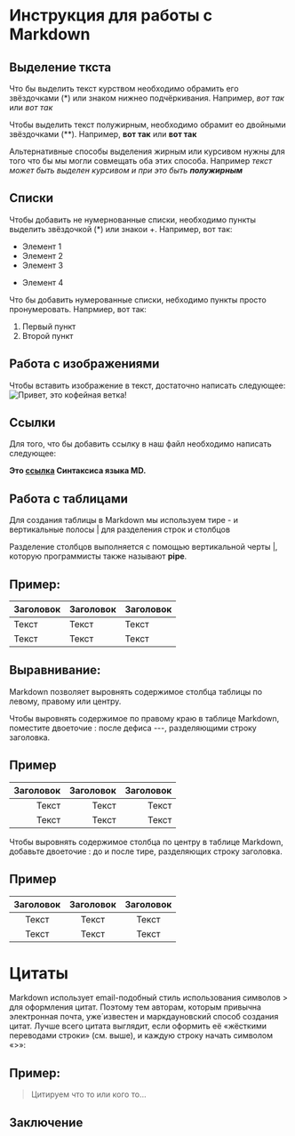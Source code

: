 # Инструкция для работы с Markdown

## Выделение ткста
Что бы выделить текст курством необходимо обрамить его звёздочками (*) или знаком нижнео подчёркивания. Например, *вот так* или _вот так_

Чтобы выделить текст полужирным, необходимо обрамит ео двойными звёздочками (**).
Например, **вот так** или __вот так__

Альтернативные способы выделения жирным или курсивом нужны для того что бы мы могли совмещать оба этих способа. Например _текст может быть выделен курсивом и при это быть **полужирным**_
## Списки

Чтобы добавить не нумернованные списки, необходимо пункты выделить звёздочкой (*) или знакои +.
Например, вот так:
* Элемент 1
* Элемент 2
* Элемент 3
+ Элемент 4

Что бы добавить нумерованные списки, небходимо пункты просто пронумеровать. 
Напрмиер, вот так: 
1. Первый пункт
2. Второй пункт

## Работа с изображениями
Чтобы вставить изображение в текст, достаточно написать следующее:
![Привет, это кофейная ветка!](coffee.jpg)
## Ссылки
Для того, что бы добавить ссылку в наш файл необходимо написать следующее: 

**Это [ссылка](https://texterra.ru/blog/ischerpyvayushchaya-shpargalka-po-sintaksisu-razmetki-markdown-na-zametku-avtoram-veb-razrabotchikam.html) Синтаксиса языка MD.**

## Работа с таблицами
Для создания таблицы в Markdown мы используем тире - и вертикальные полосы | для разделения строк и столбцов

Разделение столбцов выполняется с помощью вертикальной черты |, которую программисты также называют **pipe**.

## Пример:

|Заголовок|Заголовок|Заголовок|
|-----|-----|-----|
|Текст|Текст|Текст
|Текст|Текст|Текст

## Выравнивание:
Markdown позволяет выровнять содержимое столбца таблицы по левому, правому или центру.

Чтобы выровнять содержимое по правому краю в таблице Markdown, поместите двоеточие : после дефиса ---, разделяющими строку заголовка.
## Пример
|Заголовок|Заголовок|Заголовок|
|-----:|-----:|-----:|
|Текст|Текст|Текст
|Текст|Текст|Текст

Чтобы выровнять содержимое столбца по центру в таблице Markdown, добавьте двоеточие : до и после тире, разделяющих строку заголовка.
## Пример
|Заголовок|Заголовок|Заголовок|
|:-----:|:-----:|:-----:|
|Текст|Текст|Текст
|Текст|Текст|Текст

# Цитаты
Markdown использует email-подобный стиль использования символов > для оформления цитат. Поэтому тем авторам, которым привычна электронная почта, уже́ известен и маркдауновский способ создания цитат. Лучше всего цитата выглядит, если оформить её «жёсткими переводами строки» (см. выше), и каждую строку начать символом «>»:

## Пример: 
> Цитируем что то или кого то...

## Заключение